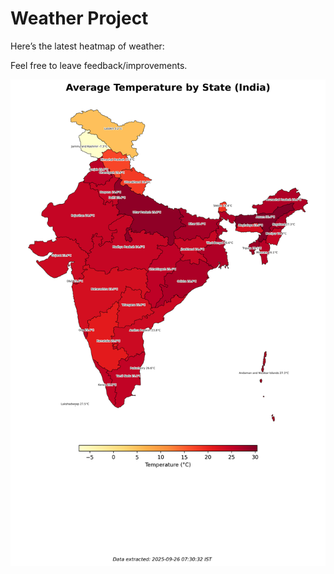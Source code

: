 # Weather Project

Here’s the latest heatmap of weather:

Feel free to leave feedback/improvements.

![India Heatmap](docs/assets/india_heatmap.png?v=D5F3C2)
